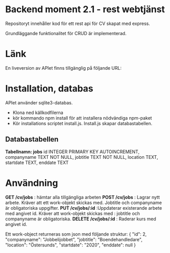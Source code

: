 # Backend moment 2.1 - rest webtjänst

Repositoryt innehåller kod för ett rest api för CV skapat med express. 

Grundläggande funktionalitet för CRUD är implementerad. 

# Länk
En liveversion av APIet finns tillgänglig på följande URL:

# Installation, databas
APIet använder sqlite3-databas.
- Klona ned källkodfilerna
- kör kommando npm install för att installera nödvändiga npm-paket
- Kör installations scriptet install.js. Install.js skapar databastabellen.

## Databastabellen
__Tabellnamn: jobs__
id INTEGER PRIMARY KEY AUTOINCREMENT, 
companyname TEXT NOT NULL, 
jobtitle TEXT NOT NULL, 
location TEXT, 
startdate TEXT, 
enddate TEXT

# Användning
__GET /cv/jobs__ : hämtar alla tillgängliga arbeten
__POST /cv/jobs__ : Lagrar nytt arbete. Kräver att ett work-objekt skickas med. Jobtitle och companyname är obligatoriska uppgifter. 
__PUT /cv/jobs/:id__ :Uppdaterar existerande arbete med angivet id. Kräver att work-objekt skickas med : jobtitle och companyname är obligatoriska.
__DELETE /cv/jobs/:id__ : Raderar kurs med angivet id. 

Ett work-object returneras som json med följande struktur:
  {
    "id": 2,
    "companyname": "Jobbelijobbet",
    "jobtitle": "Boendehandledare",
    "location": "Östersunds",
    "startdate": "2020",
    "enddate": null
  }